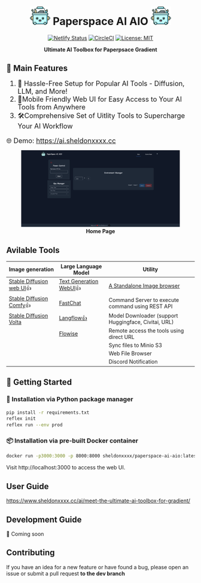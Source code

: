 <div align="center">
<h1><img src="assets/icon.png" alt="screenshot" width="55" height="50"> Paperspace AI AIO <img src="assets/icon.png" alt="screenshot" width="55" height="50"></h1>

[![Netlify Status](https://api.netlify.com/api/v1/badges/bb2899b5-ab80-4e1d-a593-75efcc747949/deploy-status)](https://app.netlify.com/sites/clinquant-licorice-965aa0/deploys) [![CircleCI](https://dl.circleci.com/status-badge/img/gh/sheldonchiu/PaperSpace-AI-AIO/tree/main.svg?style=svg)](https://dl.circleci.com/status-badge/redirect/gh/sheldonchiu/PaperSpace-AI-AIO/tree/main) [![License: MIT](https://img.shields.io/badge/License-MIT-yellow.svg)](https://opensource.org/licenses/MIT)

**Ultimate AI Toolbox for Paperpsace Gradient**
<div align="left">

## 🎯 Main Features
<font size="4">

1. 🚀 Hassle-Free Setup for Popular AI Tools - Diffusion, LLM, and More! 
2. 📱Mobile Friendly Web UI for Easy Access to Your AI Tools from Anywhere
3. 🛠️Comprehensive Set of Uitlity Tools to Supercharge Your AI Workflow

🌐 Demo: <a>https://ai.sheldonxxxx.cc</a>
</font>

<figure>
    <img src="docs/assets/home_page.png">
    <figcaption align = "center"><b>Home Page</b></figcaption>
</figure>

## Avilable Tools

|Image generation|Large Language Model|Utility|
|---|---|---|
|[Stable Diffusion web UI](https://github.com/AUTOMATIC1111/stable-diffusion-webui)👍|[Text Generation WebUI](https://github.com/oobabooga/text-generation-webui)👍|[A Standalone Image browser](https://github.com/zanllp/sd-webui-infinite-image-browsing.git)|
|[Stable Diffusion Comfy](https://github.com/comfyanonymous/ComfyUI)👍|[FastChat](https://github.com/lm-sys/FastChat)|Command Server to execute command using REST API|
|[Stable Diffusion Volta ](https://github.com/VoltaML/voltaML-fast-stable-diffusion)|[Langflow👍](https://github.com/logspace-ai/langflow)|Model Downloader (support Huggingface, Civitai, URL)|
| |[Flowise](https://github.com/FlowiseAI/Flowise)|Remote access the tools using direct URL|
| | |Sync files to Minio S3  |
| | |Web File Browser |
| | |Discord Notification |


## 🚀 Getting Started
### 🐍 Installation via Python package manager
```bash
pip install -r requirements.txt
reflex init
reflex run --env prod
```

### 📦 Installation via pre-built Docker container
```bash
docker run -p3000:3000 -p 8000:8000 sheldonxxxx/paperspace-ai-aio:latest
```
Visit http://localhost:3000 to access the web UI.

## User Guide
<a>https://www.sheldonxxxx.cc/ai/meet-the-ultimate-ai-toolbox-for-gradient/</a>

## Development Guide
🚧 Coming soon

## Contributing
If you have an idea for a new feature or have found a bug, please open an issue or submit a pull request **to the dev branch**
